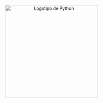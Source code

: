 

<center>
<div style="text-align: center;">
  <img src="https://www.aluracursos.com/blog/assets/python-introduccion-al-lenguaje/img2.gif" alt="Logotipo de Python" width="300">
</div>
<center/>
